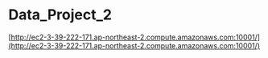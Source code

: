 # Data_Project_2


[http://ec2-3-39-222-171.ap-northeast-2.compute.amazonaws.com:10001/](http://ec2-3-39-222-171.ap-northeast-2.compute.amazonaws.com:10001/)
